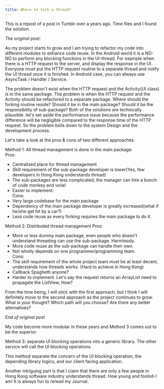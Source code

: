 ```yaml
---
title: Where to fork a thread?
---
```

This is a repost of a post in Tumblr over a years ago. Time flies and I found the solution.

*The original post:* 

As my project starts to grow and I am trying to refactor my code into different modules to enhance code reuse. In the Android world it is a NO-NO to perform any blocking functions in the UI-thread. For example when there is a HTTP request to the server, and display the response in the UI. Everyone must put the HTTP request routine to a separate thread and notify the UI thread once it is finished. In Android case, you can always use AsyncTask / Handler / Service.

The problem doesn\'t exist when the HTTP request and the Activity(UI class) is in the same package. The problem is when the HTTP request and the Activity should be refactored to a separate package. Where should the forking routine reside? Should it be in the main package? Should it be the responsibility of sub-package? Both of the solutions are technically plausible. let\'s set aside the performance issue because the performance difference will be negligible compared to the response time of the HTTP request. So the problem boils down to the system Design and the development process.

Let\'s take a look at the pros &amp; cons of two different approaches.

Method 1: All thread management is done in the main package:  
Pros:
* Centralized place for thread management
* Skill requirement of  the sub-package developer is lower(Yes, few developers in Hong Kong understands thread)
* The sub-packages are less complicated, the manager can hire a bunch of code monkey and voila!
* Easier to implement.  
Cons:
* Very large codebase for the main package
* Dependency of the main package developer is greatly increased(what if he/she get hit by a car?)
* Less code reuse as every forking requires the main package to do it.

Method 2: Distributed thread management
Pros:
* More or less dummy main package, even people who doesn\'t understand threading can use the sub-package. Harmlessly.
* More code reuse as the sub-package can handle their own.
* Not wholly depends on one programmer/programming team.  
Cons:
* The skill requirement of the whole project team must be at least decent, understands how threads works. (Hard to achieve in Hong Kong)
* Callback Spaghetti anyone?
* Harder to implement. Let\'s say the request returns an ArrayList need to propagate the ListView, How?

From the time being, I will stick with the first approach, but I think I will definitely move to the second approach as the project continues to grow. What is your thought? Which path will you choose? Are there any better alternatives?

*End of original post*

My code become more modular in these years and Method 3 comes out to be the superior.

Method 3: separate UI blocking operations into a generic library. The other service will call the UI blocking operations.

This method separate the concern of the UI blocking operation, the depending library logics, and our client facing application.

Another intriguing part is that I claim that there are only a few people in Hong Kong software industry understands thread. How young and foolish I am! It is always fun to reread my Journal.
